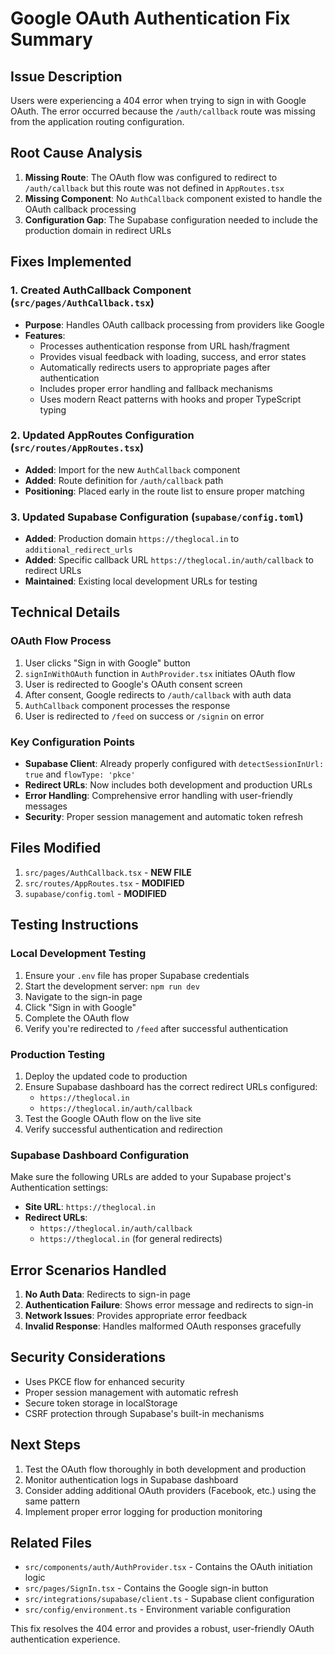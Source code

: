 # Google OAuth Authentication Fix Summary

## Issue Description
Users were experiencing a 404 error when trying to sign in with Google OAuth. The error occurred because the `/auth/callback` route was missing from the application routing configuration.

## Root Cause Analysis
1. **Missing Route**: The OAuth flow was configured to redirect to `/auth/callback` but this route was not defined in `AppRoutes.tsx`
2. **Missing Component**: No `AuthCallback` component existed to handle the OAuth callback processing
3. **Configuration Gap**: The Supabase configuration needed to include the production domain in redirect URLs

## Fixes Implemented

### 1. Created AuthCallback Component (`src/pages/AuthCallback.tsx`)
- **Purpose**: Handles OAuth callback processing from providers like Google
- **Features**:
  - Processes authentication response from URL hash/fragment
  - Provides visual feedback with loading, success, and error states
  - Automatically redirects users to appropriate pages after authentication
  - Includes proper error handling and fallback mechanisms
  - Uses modern React patterns with hooks and proper TypeScript typing

### 2. Updated AppRoutes Configuration (`src/routes/AppRoutes.tsx`)
- **Added**: Import for the new `AuthCallback` component
- **Added**: Route definition for `/auth/callback` path
- **Positioning**: Placed early in the route list to ensure proper matching

### 3. Updated Supabase Configuration (`supabase/config.toml`)
- **Added**: Production domain `https://theglocal.in` to `additional_redirect_urls`
- **Added**: Specific callback URL `https://theglocal.in/auth/callback` to redirect URLs
- **Maintained**: Existing local development URLs for testing

## Technical Details

### OAuth Flow Process
1. User clicks "Sign in with Google" button
2. `signInWithOAuth` function in `AuthProvider.tsx` initiates OAuth flow
3. User is redirected to Google's OAuth consent screen
4. After consent, Google redirects to `/auth/callback` with auth data
5. `AuthCallback` component processes the response
6. User is redirected to `/feed` on success or `/signin` on error

### Key Configuration Points
- **Supabase Client**: Already properly configured with `detectSessionInUrl: true` and `flowType: 'pkce'`
- **Redirect URLs**: Now includes both development and production URLs
- **Error Handling**: Comprehensive error handling with user-friendly messages
- **Security**: Proper session management and automatic token refresh

## Files Modified
1. `src/pages/AuthCallback.tsx` - **NEW FILE**
2. `src/routes/AppRoutes.tsx` - **MODIFIED**
3. `supabase/config.toml` - **MODIFIED**

## Testing Instructions

### Local Development Testing
1. Ensure your `.env` file has proper Supabase credentials
2. Start the development server: `npm run dev`
3. Navigate to the sign-in page
4. Click "Sign in with Google"
5. Complete the OAuth flow
6. Verify you're redirected to `/feed` after successful authentication

### Production Testing
1. Deploy the updated code to production
2. Ensure Supabase dashboard has the correct redirect URLs configured:
   - `https://theglocal.in`
   - `https://theglocal.in/auth/callback`
3. Test the Google OAuth flow on the live site
4. Verify successful authentication and redirection

### Supabase Dashboard Configuration
Make sure the following URLs are added to your Supabase project's Authentication settings:
- **Site URL**: `https://theglocal.in`
- **Redirect URLs**: 
  - `https://theglocal.in/auth/callback`
  - `https://theglocal.in` (for general redirects)

## Error Scenarios Handled
1. **No Auth Data**: Redirects to sign-in page
2. **Authentication Failure**: Shows error message and redirects to sign-in
3. **Network Issues**: Provides appropriate error feedback
4. **Invalid Response**: Handles malformed OAuth responses gracefully

## Security Considerations
- Uses PKCE flow for enhanced security
- Proper session management with automatic refresh
- Secure token storage in localStorage
- CSRF protection through Supabase's built-in mechanisms

## Next Steps
1. Test the OAuth flow thoroughly in both development and production
2. Monitor authentication logs in Supabase dashboard
3. Consider adding additional OAuth providers (Facebook, etc.) using the same pattern
4. Implement proper error logging for production monitoring

## Related Files
- `src/components/auth/AuthProvider.tsx` - Contains the OAuth initiation logic
- `src/pages/SignIn.tsx` - Contains the Google sign-in button
- `src/integrations/supabase/client.ts` - Supabase client configuration
- `src/config/environment.ts` - Environment variable configuration

This fix resolves the 404 error and provides a robust, user-friendly OAuth authentication experience.
